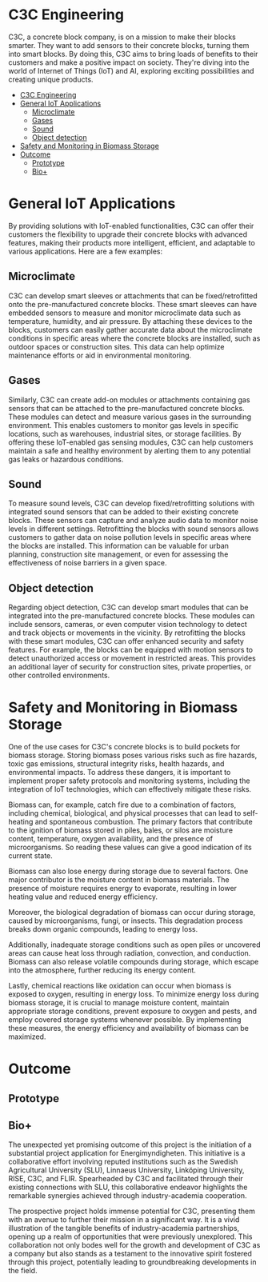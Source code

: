 # C3C Engineering

C3C, a concrete block company, is on a mission to make their blocks smarter. They want to add sensors to their concrete blocks, turning them into smart blocks. By doing this, C3C aims to bring loads of benefits to their customers and make a positive impact on society. They're diving into the world of Internet of Things (IoT) and AI, exploring exciting possibilities and creating unique products. 

* [C3C Engineering](#c3c-engineering)
* [General IoT Applications](#general-iot-applications)
   * [Microclimate](#microclimate)
   * [Gases](#gases)
   * [Sound](#sound)
   * [Object detection](#object-detection)
* [Safety and Monitoring in Biomass Storage](#safety-and-monitoring-in-biomass-storage)
* [Outcome](#outcome)
   * [Prototype](#prototype)
   * [Bio+](#bio)


# General IoT Applications 

By providing solutions with IoT-enabled functionalities, C3C can offer their customers the flexibility to upgrade their concrete blocks with advanced features, making their products more intelligent, efficient, and adaptable to various applications. Here are a few examples:

## Microclimate
C3C can develop smart sleeves or attachments that can be fixed/retrofitted onto the pre-manufactured concrete blocks. These smart sleeves can have embedded sensors to measure and monitor microclimate data such as temperature, humidity, and air pressure. By attaching these devices to the blocks, customers can easily gather accurate data about the microclimate conditions in specific areas where the concrete blocks are installed, such as outdoor spaces or construction sites. This data can help optimize maintenance efforts or aid in environmental monitoring.

## Gases 
Similarly, C3C can create add-on modules or attachments containing gas sensors that can be attached to the pre-manufactured concrete blocks. These modules can detect and measure various gases in the surrounding environment. This enables customers to monitor gas levels in specific locations, such as warehouses, industrial sites, or storage facilities. By offering these IoT-enabled gas sensing modules, C3C can help customers maintain a safe and healthy environment by alerting them to any potential gas leaks or hazardous conditions.

## Sound 
To measure sound levels, C3C can develop fixed/retrofitting solutions with integrated sound sensors that can be added to their existing concrete blocks. These sensors can capture and analyze audio data to monitor noise levels in different settings. Retrofitting the blocks with sound sensors allows customers to gather data on noise pollution levels in specific areas where the blocks are installed. This information can be valuable for urban planning, construction site management, or even for assessing the effectiveness of noise barriers in a given space.

## Object detection 
Regarding object detection, C3C can develop smart modules that can be integrated into the pre-manufactured concrete blocks. These modules can include sensors, cameras, or even computer vision technology to detect and track objects or movements in the vicinity. By retrofitting the blocks with these smart modules, C3C can offer enhanced security and safety features. For example, the blocks can be equipped with motion sensors to detect unauthorized access or movement in restricted areas. This provides an additional layer of security for construction sites, private properties, or other controlled environments.


# Safety and Monitoring in Biomass Storage
One of the use cases for C3C's concrete blocks is to build pockets for biomass storage. Storing biomass poses various risks such as fire hazards, toxic gas emissions, structural integrity risks, health hazards, and environmental impacts. To address these dangers, it is important to implement proper safety protocols and monitoring systems, including the integration of IoT technologies, which can effectively mitigate these risks. 


Biomass can, for example, catch fire due to a combination of factors, including chemical, biological, and physical processes that can lead to self-heating and spontaneous combustion. The primary factors that contribute to the ignition of biomass stored in piles, bales, or silos are moisture content, temperature, oxygen availability, and the presence of microorganisms. So reading these values can give a good indication of its current state. 

Biomass can also lose energy during storage due to several factors. One major contributor is the moisture content in biomass materials. The presence of moisture requires energy to evaporate, resulting in lower heating value and reduced energy efficiency. 

Moreover, the biological degradation of biomass can occur during storage, caused by microorganisms, fungi, or insects. This degradation process breaks down organic compounds, leading to energy loss. 

Additionally, inadequate storage conditions such as open piles or uncovered areas can cause heat loss through radiation, convection, and conduction. Biomass can also release volatile compounds during storage, which escape into the atmosphere, further reducing its energy content. 

Lastly, chemical reactions like oxidation can occur when biomass is exposed to oxygen, resulting in energy loss. To minimize energy loss during biomass storage, it is crucial to manage moisture content, maintain appropriate storage conditions, prevent exposure to oxygen and pests, and employ covered storage systems whenever possible. By implementing these measures, the energy efficiency and availability of biomass can be maximized.



# Outcome 

## Prototype

## Bio+

The unexpected yet promising outcome of this project is the initiation of a substantial project application for Energimyndigheten. This initiative is a collaborative effort involving reputed institutions such as the Swedish Agricultural University (SLU), Linnaeus University, Linköping University, RISE, C3C, and FLIR. Spearheaded by C3C and facilitated through their existing connections with SLU, this collaborative endeavor highlights the remarkable synergies achieved through industry-academia cooperation.

The prospective project holds immense potential for C3C, presenting them with an avenue to further their mission in a significant way. It is a vivid illustration of the tangible benefits of industry-academia partnerships, opening up a realm of opportunities that were previously unexplored. This collaboration not only bodes well for the growth and development of C3C as a company but also stands as a testament to the innovative spirit fostered through this project, potentially leading to groundbreaking developments in the field.
